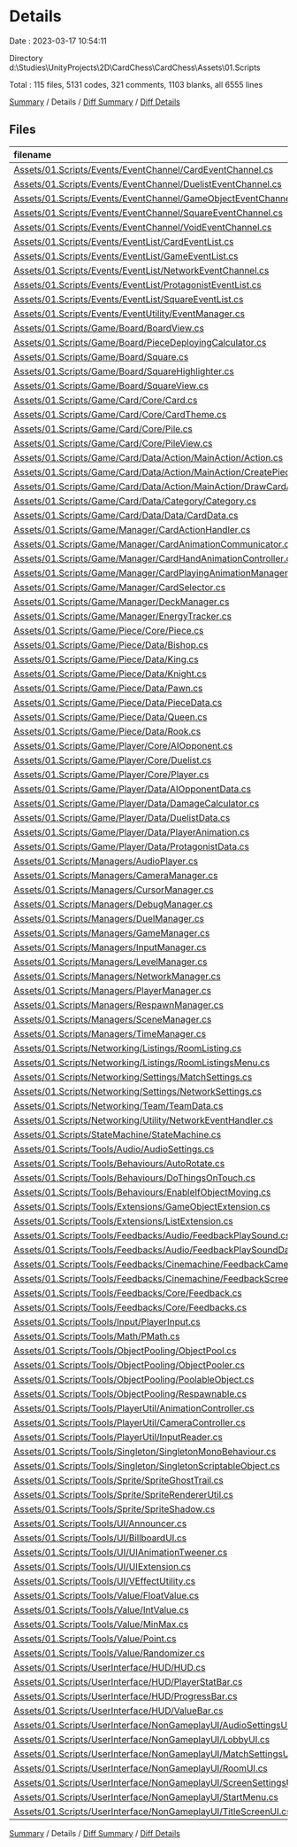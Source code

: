 # Details

Date : 2023-03-17 10:54:11

Directory d:\\Studies\\UnityProjects\\2D\\CardChess\\CardChess\\Assets\\01.Scripts

Total : 115 files,  5131 codes, 321 comments, 1103 blanks, all 6555 lines

[Summary](results.md) / Details / [Diff Summary](diff.md) / [Diff Details](diff-details.md)

## Files
| filename | language | code | comment | blank | total |
| :--- | :--- | ---: | ---: | ---: | ---: |
| [Assets/01.Scripts/Events/EventChannel/CardEventChannel.cs](/Assets/01.Scripts/Events/EventChannel/CardEventChannel.cs) | C# | 16 | 0 | 3 | 19 |
| [Assets/01.Scripts/Events/EventChannel/DuelistEventChannel.cs](/Assets/01.Scripts/Events/EventChannel/DuelistEventChannel.cs) | C# | 16 | 0 | 3 | 19 |
| [Assets/01.Scripts/Events/EventChannel/GameObjectEventChannel.cs](/Assets/01.Scripts/Events/EventChannel/GameObjectEventChannel.cs) | C# | 16 | 0 | 3 | 19 |
| [Assets/01.Scripts/Events/EventChannel/SquareEventChannel.cs](/Assets/01.Scripts/Events/EventChannel/SquareEventChannel.cs) | C# | 16 | 0 | 4 | 20 |
| [Assets/01.Scripts/Events/EventChannel/VoidEventChannel.cs](/Assets/01.Scripts/Events/EventChannel/VoidEventChannel.cs) | C# | 16 | 0 | 3 | 19 |
| [Assets/01.Scripts/Events/EventList/CardEventList.cs](/Assets/01.Scripts/Events/EventList/CardEventList.cs) | C# | 37 | 0 | 7 | 44 |
| [Assets/01.Scripts/Events/EventList/GameEventList.cs](/Assets/01.Scripts/Events/EventList/GameEventList.cs) | C# | 23 | 0 | 5 | 28 |
| [Assets/01.Scripts/Events/EventList/NetworkEventChannel.cs](/Assets/01.Scripts/Events/EventList/NetworkEventChannel.cs) | C# | 17 | 0 | 3 | 20 |
| [Assets/01.Scripts/Events/EventList/ProtagonistEventList.cs](/Assets/01.Scripts/Events/EventList/ProtagonistEventList.cs) | C# | 43 | 0 | 10 | 53 |
| [Assets/01.Scripts/Events/EventList/SquareEventList.cs](/Assets/01.Scripts/Events/EventList/SquareEventList.cs) | C# | 17 | 0 | 5 | 22 |
| [Assets/01.Scripts/Events/EventUtility/EventManager.cs](/Assets/01.Scripts/Events/EventUtility/EventManager.cs) | C# | 17 | 3 | 2 | 22 |
| [Assets/01.Scripts/Game/Board/BoardView.cs](/Assets/01.Scripts/Game/Board/BoardView.cs) | C# | 175 | 0 | 28 | 203 |
| [Assets/01.Scripts/Game/Board/PieceDeployingCalculator.cs](/Assets/01.Scripts/Game/Board/PieceDeployingCalculator.cs) | C# | 49 | 5 | 11 | 65 |
| [Assets/01.Scripts/Game/Board/Square.cs](/Assets/01.Scripts/Game/Board/Square.cs) | C# | 36 | 4 | 9 | 49 |
| [Assets/01.Scripts/Game/Board/SquareHighlighter.cs](/Assets/01.Scripts/Game/Board/SquareHighlighter.cs) | C# | 33 | 0 | 8 | 41 |
| [Assets/01.Scripts/Game/Board/SquareView.cs](/Assets/01.Scripts/Game/Board/SquareView.cs) | C# | 63 | 0 | 13 | 76 |
| [Assets/01.Scripts/Game/Card/Core/Card.cs](/Assets/01.Scripts/Game/Card/Core/Card.cs) | C# | 109 | 0 | 31 | 140 |
| [Assets/01.Scripts/Game/Card/Core/CardTheme.cs](/Assets/01.Scripts/Game/Card/Core/CardTheme.cs) | C# | 29 | 0 | 8 | 37 |
| [Assets/01.Scripts/Game/Card/Core/Pile.cs](/Assets/01.Scripts/Game/Card/Core/Pile.cs) | C# | 43 | 9 | 13 | 65 |
| [Assets/01.Scripts/Game/Card/Core/PileView.cs](/Assets/01.Scripts/Game/Card/Core/PileView.cs) | C# | 112 | 20 | 22 | 154 |
| [Assets/01.Scripts/Game/Card/Data/Action/MainAction/Action.cs](/Assets/01.Scripts/Game/Card/Data/Action/MainAction/Action.cs) | C# | 44 | 0 | 17 | 61 |
| [Assets/01.Scripts/Game/Card/Data/Action/MainAction/CreatePieceAction.cs](/Assets/01.Scripts/Game/Card/Data/Action/MainAction/CreatePieceAction.cs) | C# | 40 | 0 | 13 | 53 |
| [Assets/01.Scripts/Game/Card/Data/Action/MainAction/DrawCardAction.cs](/Assets/01.Scripts/Game/Card/Data/Action/MainAction/DrawCardAction.cs) | C# | 30 | 0 | 11 | 41 |
| [Assets/01.Scripts/Game/Card/Data/Category/Category.cs](/Assets/01.Scripts/Game/Card/Data/Category/Category.cs) | C# | 11 | 0 | 2 | 13 |
| [Assets/01.Scripts/Game/Card/Data/Data/CardData.cs](/Assets/01.Scripts/Game/Card/Data/Data/CardData.cs) | C# | 35 | 0 | 8 | 43 |
| [Assets/01.Scripts/Game/Manager/CardActionHandler.cs](/Assets/01.Scripts/Game/Manager/CardActionHandler.cs) | C# | 148 | 34 | 22 | 204 |
| [Assets/01.Scripts/Game/Manager/CardAnimationCommunicator.cs](/Assets/01.Scripts/Game/Manager/CardAnimationCommunicator.cs) | C# | 59 | 12 | 16 | 87 |
| [Assets/01.Scripts/Game/Manager/CardHandAnimationController.cs](/Assets/01.Scripts/Game/Manager/CardHandAnimationController.cs) | C# | 174 | 43 | 34 | 251 |
| [Assets/01.Scripts/Game/Manager/CardPlayingAnimationManager.cs](/Assets/01.Scripts/Game/Manager/CardPlayingAnimationManager.cs) | C# | 130 | 19 | 28 | 177 |
| [Assets/01.Scripts/Game/Manager/CardSelector.cs](/Assets/01.Scripts/Game/Manager/CardSelector.cs) | C# | 90 | 13 | 21 | 124 |
| [Assets/01.Scripts/Game/Manager/DeckManager.cs](/Assets/01.Scripts/Game/Manager/DeckManager.cs) | C# | 199 | 45 | 40 | 284 |
| [Assets/01.Scripts/Game/Manager/EnergyTracker.cs](/Assets/01.Scripts/Game/Manager/EnergyTracker.cs) | C# | 28 | 0 | 7 | 35 |
| [Assets/01.Scripts/Game/Piece/Core/Piece.cs](/Assets/01.Scripts/Game/Piece/Core/Piece.cs) | C# | 33 | 0 | 8 | 41 |
| [Assets/01.Scripts/Game/Piece/Data/Bishop.cs](/Assets/01.Scripts/Game/Piece/Data/Bishop.cs) | C# | 27 | 1 | 3 | 31 |
| [Assets/01.Scripts/Game/Piece/Data/King.cs](/Assets/01.Scripts/Game/Piece/Data/King.cs) | C# | 26 | 1 | 3 | 30 |
| [Assets/01.Scripts/Game/Piece/Data/Knight.cs](/Assets/01.Scripts/Game/Piece/Data/Knight.cs) | C# | 27 | 1 | 3 | 31 |
| [Assets/01.Scripts/Game/Piece/Data/Pawn.cs](/Assets/01.Scripts/Game/Piece/Data/Pawn.cs) | C# | 27 | 1 | 4 | 32 |
| [Assets/01.Scripts/Game/Piece/Data/PieceData.cs](/Assets/01.Scripts/Game/Piece/Data/PieceData.cs) | C# | 12 | 0 | 2 | 14 |
| [Assets/01.Scripts/Game/Piece/Data/Queen.cs](/Assets/01.Scripts/Game/Piece/Data/Queen.cs) | C# | 26 | 0 | 3 | 29 |
| [Assets/01.Scripts/Game/Piece/Data/Rook.cs](/Assets/01.Scripts/Game/Piece/Data/Rook.cs) | C# | 26 | 1 | 4 | 31 |
| [Assets/01.Scripts/Game/Player/Core/AIOpponent.cs](/Assets/01.Scripts/Game/Player/Core/AIOpponent.cs) | C# | 9 | 0 | 3 | 12 |
| [Assets/01.Scripts/Game/Player/Core/Duelist.cs](/Assets/01.Scripts/Game/Player/Core/Duelist.cs) | C# | 30 | 0 | 8 | 38 |
| [Assets/01.Scripts/Game/Player/Core/Player.cs](/Assets/01.Scripts/Game/Player/Core/Player.cs) | C# | 22 | 0 | 6 | 28 |
| [Assets/01.Scripts/Game/Player/Data/AIOpponentData.cs](/Assets/01.Scripts/Game/Player/Data/AIOpponentData.cs) | C# | 10 | 0 | 3 | 13 |
| [Assets/01.Scripts/Game/Player/Data/DamageCalculator.cs](/Assets/01.Scripts/Game/Player/Data/DamageCalculator.cs) | C# | 7 | 0 | 3 | 10 |
| [Assets/01.Scripts/Game/Player/Data/DuelistData.cs](/Assets/01.Scripts/Game/Player/Data/DuelistData.cs) | C# | 28 | 0 | 6 | 34 |
| [Assets/01.Scripts/Game/Player/Data/PlayerAnimation.cs](/Assets/01.Scripts/Game/Player/Data/PlayerAnimation.cs) | C# | 19 | 0 | 3 | 22 |
| [Assets/01.Scripts/Game/Player/Data/ProtagonistData.cs](/Assets/01.Scripts/Game/Player/Data/ProtagonistData.cs) | C# | 10 | 0 | 4 | 14 |
| [Assets/01.Scripts/Managers/AudioPlayer.cs](/Assets/01.Scripts/Managers/AudioPlayer.cs) | C# | 67 | 6 | 16 | 89 |
| [Assets/01.Scripts/Managers/CameraManager.cs](/Assets/01.Scripts/Managers/CameraManager.cs) | C# | 32 | 6 | 10 | 48 |
| [Assets/01.Scripts/Managers/CursorManager.cs](/Assets/01.Scripts/Managers/CursorManager.cs) | C# | 65 | 0 | 15 | 80 |
| [Assets/01.Scripts/Managers/DebugManager.cs](/Assets/01.Scripts/Managers/DebugManager.cs) | C# | 61 | 1 | 11 | 73 |
| [Assets/01.Scripts/Managers/DuelManager.cs](/Assets/01.Scripts/Managers/DuelManager.cs) | C# | 136 | 7 | 39 | 182 |
| [Assets/01.Scripts/Managers/GameManager.cs](/Assets/01.Scripts/Managers/GameManager.cs) | C# | 107 | 5 | 31 | 143 |
| [Assets/01.Scripts/Managers/InputManager.cs](/Assets/01.Scripts/Managers/InputManager.cs) | C# | 25 | 0 | 6 | 31 |
| [Assets/01.Scripts/Managers/LevelManager.cs](/Assets/01.Scripts/Managers/LevelManager.cs) | C# | 17 | 0 | 6 | 23 |
| [Assets/01.Scripts/Managers/NetworkManager.cs](/Assets/01.Scripts/Managers/NetworkManager.cs) | C# | 120 | 9 | 21 | 150 |
| [Assets/01.Scripts/Managers/PlayerManager.cs](/Assets/01.Scripts/Managers/PlayerManager.cs) | C# | 70 | 0 | 19 | 89 |
| [Assets/01.Scripts/Managers/RespawnManager.cs](/Assets/01.Scripts/Managers/RespawnManager.cs) | C# | 14 | 0 | 3 | 17 |
| [Assets/01.Scripts/Managers/SceneManager.cs](/Assets/01.Scripts/Managers/SceneManager.cs) | C# | 49 | 0 | 13 | 62 |
| [Assets/01.Scripts/Managers/TimeManager.cs](/Assets/01.Scripts/Managers/TimeManager.cs) | C# | 47 | 0 | 15 | 62 |
| [Assets/01.Scripts/Networking/Listings/RoomListing.cs](/Assets/01.Scripts/Networking/Listings/RoomListing.cs) | C# | 35 | 0 | 11 | 46 |
| [Assets/01.Scripts/Networking/Listings/RoomListingsMenu.cs](/Assets/01.Scripts/Networking/Listings/RoomListingsMenu.cs) | C# | 63 | 10 | 9 | 82 |
| [Assets/01.Scripts/Networking/Settings/MatchSettings.cs](/Assets/01.Scripts/Networking/Settings/MatchSettings.cs) | C# | 13 | 0 | 3 | 16 |
| [Assets/01.Scripts/Networking/Settings/NetworkSettings.cs](/Assets/01.Scripts/Networking/Settings/NetworkSettings.cs) | C# | 14 | 0 | 3 | 17 |
| [Assets/01.Scripts/Networking/Team/TeamData.cs](/Assets/01.Scripts/Networking/Team/TeamData.cs) | C# | 16 | 0 | 2 | 18 |
| [Assets/01.Scripts/Networking/Utility/NetworkEventHandler.cs](/Assets/01.Scripts/Networking/Utility/NetworkEventHandler.cs) | C# | 52 | 2 | 13 | 67 |
| [Assets/01.Scripts/StateMachine/StateMachine.cs](/Assets/01.Scripts/StateMachine/StateMachine.cs) | C# | 25 | 0 | 5 | 30 |
| [Assets/01.Scripts/Tools/Audio/AudioSettings.cs](/Assets/01.Scripts/Tools/Audio/AudioSettings.cs) | C# | 23 | 2 | 6 | 31 |
| [Assets/01.Scripts/Tools/Behaviours/AutoRotate.cs](/Assets/01.Scripts/Tools/Behaviours/AutoRotate.cs) | C# | 22 | 1 | 5 | 28 |
| [Assets/01.Scripts/Tools/Behaviours/DoThingsOnTouch.cs](/Assets/01.Scripts/Tools/Behaviours/DoThingsOnTouch.cs) | C# | 22 | 1 | 4 | 27 |
| [Assets/01.Scripts/Tools/Behaviours/EnableIfObjectMoving.cs](/Assets/01.Scripts/Tools/Behaviours/EnableIfObjectMoving.cs) | C# | 12 | 2 | 5 | 19 |
| [Assets/01.Scripts/Tools/Extensions/GameObjectExtension.cs](/Assets/01.Scripts/Tools/Extensions/GameObjectExtension.cs) | C# | 24 | 0 | 3 | 27 |
| [Assets/01.Scripts/Tools/Extensions/ListExtension.cs](/Assets/01.Scripts/Tools/Extensions/ListExtension.cs) | C# | 22 | 0 | 2 | 24 |
| [Assets/01.Scripts/Tools/Feedbacks/Audio/FeedbackPlaySound.cs](/Assets/01.Scripts/Tools/Feedbacks/Audio/FeedbackPlaySound.cs) | C# | 55 | 0 | 11 | 66 |
| [Assets/01.Scripts/Tools/Feedbacks/Audio/FeedbackPlaySoundData.cs](/Assets/01.Scripts/Tools/Feedbacks/Audio/FeedbackPlaySoundData.cs) | C# | 13 | 0 | 2 | 15 |
| [Assets/01.Scripts/Tools/Feedbacks/Cinemachine/FeedbackCameraShakeData.cs](/Assets/01.Scripts/Tools/Feedbacks/Cinemachine/FeedbackCameraShakeData.cs) | C# | 13 | 0 | 2 | 15 |
| [Assets/01.Scripts/Tools/Feedbacks/Cinemachine/FeedbackScreenShake.cs](/Assets/01.Scripts/Tools/Feedbacks/Cinemachine/FeedbackScreenShake.cs) | C# | 52 | 0 | 8 | 60 |
| [Assets/01.Scripts/Tools/Feedbacks/Core/Feedback.cs](/Assets/01.Scripts/Tools/Feedbacks/Core/Feedback.cs) | C# | 27 | 0 | 15 | 42 |
| [Assets/01.Scripts/Tools/Feedbacks/Core/Feedbacks.cs](/Assets/01.Scripts/Tools/Feedbacks/Core/Feedbacks.cs) | C# | 24 | 0 | 5 | 29 |
| [Assets/01.Scripts/Tools/Input/PlayerInput.cs](/Assets/01.Scripts/Tools/Input/PlayerInput.cs) | C# | 200 | 12 | 14 | 226 |
| [Assets/01.Scripts/Tools/Math/PMath.cs](/Assets/01.Scripts/Tools/Math/PMath.cs) | C# | 13 | 0 | 5 | 18 |
| [Assets/01.Scripts/Tools/ObjectPooling/ObjectPool.cs](/Assets/01.Scripts/Tools/ObjectPooling/ObjectPool.cs) | C# | 37 | 0 | 6 | 43 |
| [Assets/01.Scripts/Tools/ObjectPooling/ObjectPooler.cs](/Assets/01.Scripts/Tools/ObjectPooling/ObjectPooler.cs) | C# | 120 | 15 | 21 | 156 |
| [Assets/01.Scripts/Tools/ObjectPooling/PoolableObject.cs](/Assets/01.Scripts/Tools/ObjectPooling/PoolableObject.cs) | C# | 39 | 0 | 12 | 51 |
| [Assets/01.Scripts/Tools/ObjectPooling/Respawnable.cs](/Assets/01.Scripts/Tools/ObjectPooling/Respawnable.cs) | C# | 17 | 0 | 6 | 23 |
| [Assets/01.Scripts/Tools/PlayerUtil/AnimationController.cs](/Assets/01.Scripts/Tools/PlayerUtil/AnimationController.cs) | C# | 34 | 0 | 5 | 39 |
| [Assets/01.Scripts/Tools/PlayerUtil/CameraController.cs](/Assets/01.Scripts/Tools/PlayerUtil/CameraController.cs) | C# | 61 | 0 | 15 | 76 |
| [Assets/01.Scripts/Tools/PlayerUtil/InputReader.cs](/Assets/01.Scripts/Tools/PlayerUtil/InputReader.cs) | C# | 48 | 0 | 12 | 60 |
| [Assets/01.Scripts/Tools/Singleton/SingletonMonoBehaviour.cs](/Assets/01.Scripts/Tools/Singleton/SingletonMonoBehaviour.cs) | C# | 36 | 0 | 3 | 39 |
| [Assets/01.Scripts/Tools/Singleton/SingletonScriptableObject.cs](/Assets/01.Scripts/Tools/Singleton/SingletonScriptableObject.cs) | C# | 36 | 0 | 3 | 39 |
| [Assets/01.Scripts/Tools/Sprite/SpriteGhostTrail.cs](/Assets/01.Scripts/Tools/Sprite/SpriteGhostTrail.cs) | C# | 62 | 0 | 11 | 73 |
| [Assets/01.Scripts/Tools/Sprite/SpriteRendererUtil.cs](/Assets/01.Scripts/Tools/Sprite/SpriteRendererUtil.cs) | C# | 28 | 3 | 3 | 34 |
| [Assets/01.Scripts/Tools/Sprite/SpriteShadow.cs](/Assets/01.Scripts/Tools/Sprite/SpriteShadow.cs) | C# | 29 | 0 | 8 | 37 |
| [Assets/01.Scripts/Tools/UI/Announcer.cs](/Assets/01.Scripts/Tools/UI/Announcer.cs) | C# | 47 | 0 | 7 | 54 |
| [Assets/01.Scripts/Tools/UI/BillboardUI.cs](/Assets/01.Scripts/Tools/UI/BillboardUI.cs) | C# | 19 | 0 | 3 | 22 |
| [Assets/01.Scripts/Tools/UI/UIAnimationTweener.cs](/Assets/01.Scripts/Tools/UI/UIAnimationTweener.cs) | C# | 40 | 0 | 7 | 47 |
| [Assets/01.Scripts/Tools/UI/UIExtension.cs](/Assets/01.Scripts/Tools/UI/UIExtension.cs) | C# | 13 | 0 | 2 | 15 |
| [Assets/01.Scripts/Tools/UI/VEffectUtility.cs](/Assets/01.Scripts/Tools/UI/VEffectUtility.cs) | C# | 19 | 0 | 3 | 22 |
| [Assets/01.Scripts/Tools/Value/FloatValue.cs](/Assets/01.Scripts/Tools/Value/FloatValue.cs) | C# | 81 | 0 | 19 | 100 |
| [Assets/01.Scripts/Tools/Value/IntValue.cs](/Assets/01.Scripts/Tools/Value/IntValue.cs) | C# | 81 | 0 | 19 | 100 |
| [Assets/01.Scripts/Tools/Value/MinMax.cs](/Assets/01.Scripts/Tools/Value/MinMax.cs) | C# | 30 | 0 | 7 | 37 |
| [Assets/01.Scripts/Tools/Value/Point.cs](/Assets/01.Scripts/Tools/Value/Point.cs) | C# | 28 | 1 | 6 | 35 |
| [Assets/01.Scripts/Tools/Value/Randomizer.cs](/Assets/01.Scripts/Tools/Value/Randomizer.cs) | C# | 51 | 15 | 11 | 77 |
| [Assets/01.Scripts/UserInterface/HUD/HUD.cs](/Assets/01.Scripts/UserInterface/HUD/HUD.cs) | C# | 31 | 0 | 10 | 41 |
| [Assets/01.Scripts/UserInterface/HUD/PlayerStatBar.cs](/Assets/01.Scripts/UserInterface/HUD/PlayerStatBar.cs) | C# | 15 | 0 | 3 | 18 |
| [Assets/01.Scripts/UserInterface/HUD/ProgressBar.cs](/Assets/01.Scripts/UserInterface/HUD/ProgressBar.cs) | C# | 80 | 9 | 16 | 105 |
| [Assets/01.Scripts/UserInterface/HUD/ValueBar.cs](/Assets/01.Scripts/UserInterface/HUD/ValueBar.cs) | C# | 38 | 0 | 8 | 46 |
| [Assets/01.Scripts/UserInterface/NonGameplayUI/AudioSettingsUI.cs](/Assets/01.Scripts/UserInterface/NonGameplayUI/AudioSettingsUI.cs) | C# | 16 | 2 | 5 | 23 |
| [Assets/01.Scripts/UserInterface/NonGameplayUI/LobbyUI.cs](/Assets/01.Scripts/UserInterface/NonGameplayUI/LobbyUI.cs) | C# | 33 | 0 | 9 | 42 |
| [Assets/01.Scripts/UserInterface/NonGameplayUI/MatchSettingsUI.cs](/Assets/01.Scripts/UserInterface/NonGameplayUI/MatchSettingsUI.cs) | C# | 24 | 0 | 8 | 32 |
| [Assets/01.Scripts/UserInterface/NonGameplayUI/RoomUI.cs](/Assets/01.Scripts/UserInterface/NonGameplayUI/RoomUI.cs) | C# | 79 | 0 | 17 | 96 |
| [Assets/01.Scripts/UserInterface/NonGameplayUI/ScreenSettingsUI.cs](/Assets/01.Scripts/UserInterface/NonGameplayUI/ScreenSettingsUI.cs) | C# | 46 | 0 | 6 | 52 |
| [Assets/01.Scripts/UserInterface/NonGameplayUI/StartMenu.cs](/Assets/01.Scripts/UserInterface/NonGameplayUI/StartMenu.cs) | C# | 12 | 0 | 6 | 18 |
| [Assets/01.Scripts/UserInterface/NonGameplayUI/TitleScreenUI.cs](/Assets/01.Scripts/UserInterface/NonGameplayUI/TitleScreenUI.cs) | C# | 41 | 0 | 12 | 53 |

[Summary](results.md) / Details / [Diff Summary](diff.md) / [Diff Details](diff-details.md)